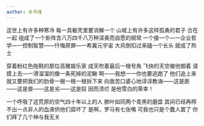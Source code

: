 ```yaml
---
author: 余韦瑾
---
```


这世上有许多种寒冷
每一具躯壳里要消解一个
山坡上有许多这样孤勇的君子
合在一起
组成了一个卦阵含八万四千八万种深奥而自愿的纲常
一个接一个—一企业哲学—一控制智慧——忏悔原罪—一希冀元宇宙
大风倒扣过来磕一个长头
就成了热士

穿着粉红色拖鞋的那位高雅娱乐家
成天吹着最后一根号角
飞快的天空被他御着
请摸上去—一滑溜溜的像一条死掉的泥鳅
啊——我想一一你也要逃跑了
他们追上来
就又要把我们的肋骨一根一根一根拆下来
向我苦口婆心地谆谆教诲——这是匪——这是兽——这是劣——这是奴
因而溃烂
是他雪白的荣幸！

一个呼吸了这荒原的空气四十年以上的人
肺叶如同两个青黑的磨盘
其间已经再榨不出一点非人的血液供他们腐坏了
是啊，罗马有七张嘴
可我也只是个蠢人罢了
你们拜了几个神与我无关
